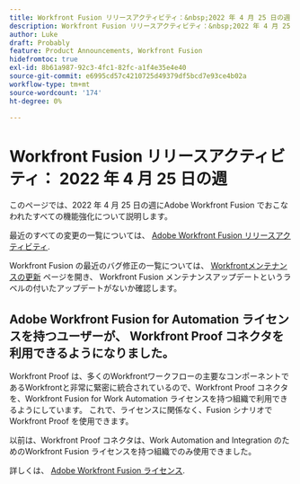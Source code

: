 ```yaml
---
title: Workfront Fusion リリースアクティビティ：&nbsp;2022 年 4 月 25 日の週
description: Workfront Fusion リリースアクティビティ：&nbsp;2022 年 4 月 25 日の週
author: Luke
draft: Probably
feature: Product Announcements, Workfront Fusion
hidefromtoc: true
exl-id: 8b61a987-92c3-4fc1-82fc-a1f4e35e4e40
source-git-commit: e6995cd57c4210725d49379df5bcd7e93ce4b02a
workflow-type: tm+mt
source-wordcount: '174'
ht-degree: 0%

---
```


# Workfront Fusion リリースアクティビティ： 2022 年 4 月 25 日の週

このページでは、2022 年 4 月 25 日の週にAdobe Workfront Fusion でおこなわれたすべての機能強化について説明します。

最近のすべての変更の一覧については、 [Adobe Workfront Fusion リリースアクティビティ](../../../product-announcements/product-releases/fusion-release-activity/fusion-release-activity.md).

Workfront Fusion の最近のバグ修正の一覧については、 [Workfrontメンテナンスの更新](https://experienceleague.adobe.com/docs/workfront-known-issues/releases/current-updates.html) ページを開き、 Workfront Fusion メンテナンスアップデートというラベルの付いたアップデートがないか確認します。

## Adobe Workfront Fusion for Automation ライセンスを持つユーザーが、 Workfront Proof コネクタを利用できるようになりました。

Workfront Proof は、多くのWorkfrontワークフローの主要なコンポーネントであるWorkfrontと非常に緊密に統合されているので、Workfront Proof コネクタを、Workfront Fusion for Work Automation ライセンスを持つ組織で利用できるようにしています。 これで、ライセンスに関係なく、Fusion シナリオでWorkfront Proof を使用できます。

以前は、Workfront Proof コネクタは、Work Automation and Integration のためのWorkfront Fusion ライセンスを持つ組織でのみ使用できました。

詳しくは、 [Adobe Workfront Fusion ライセンス](../../../workfront-fusion/get-started/license-automation-vs-integration.md).
